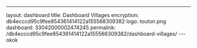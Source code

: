 ---
layout: dashboard
title: Dashboard Villages
encryption: db4ecccd95c9fee854361414122a155568309382
logo: touton.png
dashboard: 33042000002474245
permalink: /db4ecccd95c9fee854361414122a155568309382/dashboard-villages/
---okok
